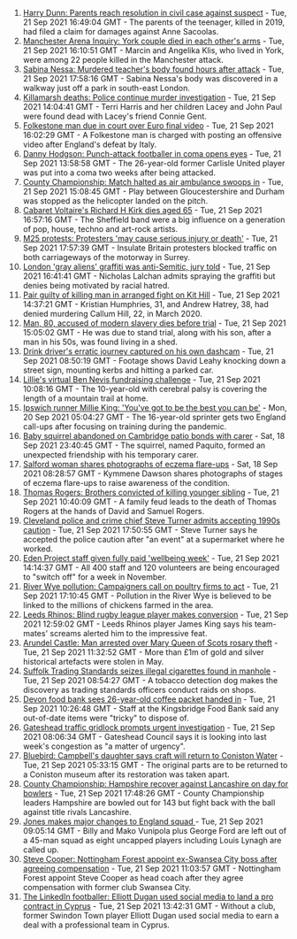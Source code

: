 1. [Harry Dunn: Parents reach resolution in civil case against suspect](https://www.bbc.co.uk/news/uk-england-northamptonshire-58642224?at_medium=RSS&at_campaign=KARANGA) - Tue, 21 Sep 2021 16:49:04 GMT - The parents of the teenager, killed in 2019, had filed a claim for damages against Anne Sacoolas.
2. [Manchester Arena Inquiry: York couple died in each other's arms](https://www.bbc.co.uk/news/uk-england-manchester-58642553?at_medium=RSS&at_campaign=KARANGA) - Tue, 21 Sep 2021 16:10:51 GMT - Marcin and Angelika Klis, who lived in York, were among 22 people killed in the Manchester attack.
3. [Sabina Nessa: Murdered teacher's body found hours after attack](https://www.bbc.co.uk/news/uk-england-london-58645487?at_medium=RSS&at_campaign=KARANGA) - Tue, 21 Sep 2021 17:58:16 GMT - Sabina Nessa's body was discovered in a walkway just off a park in south-east London.
4. [Killamarsh deaths: Police continue murder investigation](https://www.bbc.co.uk/news/uk-england-derbyshire-58636001?at_medium=RSS&at_campaign=KARANGA) - Tue, 21 Sep 2021 14:04:41 GMT - Terri Harris and her children Lacey and John Paul were found dead with Lacey's friend Connie Gent.
5. [Folkestone man due in court over Euro final video](https://www.bbc.co.uk/news/uk-england-kent-58644131?at_medium=RSS&at_campaign=KARANGA) - Tue, 21 Sep 2021 16:02:29 GMT - A Folkestone man is charged with posting an offensive video after England's defeat by Italy.
6. [Danny Hodgson: Punch-attack footballer in coma opens eyes](https://www.bbc.co.uk/news/uk-england-cumbria-58637614?at_medium=RSS&at_campaign=KARANGA) - Tue, 21 Sep 2021 13:58:58 GMT - The 26-year-old former Carlisle United player was put into a coma two weeks after being attacked.
7. [County Championship: Match halted as air ambulance swoops in](https://www.bbc.co.uk/news/uk-england-bristol-58639421?at_medium=RSS&at_campaign=KARANGA) - Tue, 21 Sep 2021 15:08:45 GMT - Play between Gloucestershire and Durham was stopped as the helicopter landed on the pitch.
8. [Cabaret Voltaire's Richard H Kirk dies aged 65](https://www.bbc.co.uk/news/entertainment-arts-58641040?at_medium=RSS&at_campaign=KARANGA) - Tue, 21 Sep 2021 16:57:16 GMT - The Sheffield band were a big influence on a generation of pop, house, techno and art-rock artists.
9. [M25 protests: Protesters 'may cause serious injury or death'](https://www.bbc.co.uk/news/uk-england-surrey-58636399?at_medium=RSS&at_campaign=KARANGA) - Tue, 21 Sep 2021 17:57:39 GMT - Insulate Britain protesters blocked traffic on both carriageways of the motorway in Surrey.
10. [London 'gray aliens' graffiti was anti-Semitic, jury told](https://www.bbc.co.uk/news/uk-england-london-58545509?at_medium=RSS&at_campaign=KARANGA) - Tue, 21 Sep 2021 16:41:41 GMT - Nicholas Lalchan admits spraying the graffiti but denies being motivated by racial hatred.
11. [Pair guilty of killing man in arranged fight on Kit Hill](https://www.bbc.co.uk/news/uk-england-cornwall-58641469?at_medium=RSS&at_campaign=KARANGA) - Tue, 21 Sep 2021 14:37:21 GMT - Kristian Humphries, 31, and Andrew Hatrey, 38, had denied murdering Callum Hill, 22, in March 2020.
12. [Man, 80, accused of modern slavery dies before trial](https://www.bbc.co.uk/news/uk-england-cumbria-58638068?at_medium=RSS&at_campaign=KARANGA) - Tue, 21 Sep 2021 15:05:02 GMT - He was due to stand trial, along with his son, after a man in his 50s, was found living in a shed.
13. [Drink driver's erratic journey captured on his own dashcam](https://www.bbc.co.uk/news/uk-england-bristol-58629745?at_medium=RSS&at_campaign=KARANGA) - Tue, 21 Sep 2021 08:50:19 GMT - Footage shows David Leahy knocking down a street sign, mounting kerbs and hitting a parked car.
14. [Lillie's virtual Ben Nevis fundraising challenge](https://www.bbc.co.uk/news/uk-england-birmingham-58638612?at_medium=RSS&at_campaign=KARANGA) - Tue, 21 Sep 2021 10:08:16 GMT - The 10-year-old with cerebral palsy is covering the length of a mountain trail at home.
15. [Ipswich runner Millie King: 'You've got to be the best you can be'](https://www.bbc.co.uk/news/uk-england-suffolk-58587558?at_medium=RSS&at_campaign=KARANGA) - Mon, 20 Sep 2021 05:04:27 GMT - The 16-year-old sprinter gets two England call-ups after focusing on training during the pandemic.
16. [Baby squirrel abandoned on Cambridge patio bonds with carer](https://www.bbc.co.uk/news/uk-england-cambridgeshire-58599762?at_medium=RSS&at_campaign=KARANGA) - Sat, 18 Sep 2021 23:40:45 GMT - The squirrel, named Paquito, formed an unexpected friendship with his temporary carer.
17. [Salford woman shares photographs of eczema flare-ups](https://www.bbc.co.uk/news/uk-england-manchester-58604788?at_medium=RSS&at_campaign=KARANGA) - Sat, 18 Sep 2021 08:28:57 GMT - Kymmene Dawson shares photographs of stages of eczema flare-ups to raise awareness of the condition.
18. [Thomas Rogers: Brothers convicted of killing younger sibling](https://www.bbc.co.uk/news/uk-england-birmingham-58638301?at_medium=RSS&at_campaign=KARANGA) - Tue, 21 Sep 2021 10:40:09 GMT - A family feud leads to the death of Thomas Rogers at the hands of David and Samuel Rogers.
19. [Cleveland police and crime chief Steve Turner admits accepting 1990s caution](https://www.bbc.co.uk/news/uk-england-tees-58637507?at_medium=RSS&at_campaign=KARANGA) - Tue, 21 Sep 2021 17:50:55 GMT - Steve Turner says he accepted the police caution after "an event" at a supermarket where he worked.
20. [Eden Project staff given fully paid 'wellbeing week'](https://www.bbc.co.uk/news/uk-england-cornwall-58641466?at_medium=RSS&at_campaign=KARANGA) - Tue, 21 Sep 2021 14:14:37 GMT - All 400 staff and 120 volunteers are being encouraged to "switch off" for a week in November.
21. [River Wye pollution: Campaigners call on poultry firms to act](https://www.bbc.co.uk/news/uk-england-hereford-worcester-58638370?at_medium=RSS&at_campaign=KARANGA) - Tue, 21 Sep 2021 17:10:45 GMT - Pollution in the River Wye is believed to be linked to the millions of chickens farmed in the area.
22. [Leeds Rhinos: Blind rugby league player makes conversion](https://www.bbc.co.uk/news/uk-england-leeds-58638230?at_medium=RSS&at_campaign=KARANGA) - Tue, 21 Sep 2021 12:59:02 GMT - Leeds Rhinos player James King says his team-mates' screams alerted him to the impressive feat.
23. [Arundel Castle: Man arrested over Mary Queen of Scots rosary theft](https://www.bbc.co.uk/news/uk-england-sussex-58638351?at_medium=RSS&at_campaign=KARANGA) - Tue, 21 Sep 2021 11:32:52 GMT - More than £1m of gold and silver historical artefacts were stolen in May.
24. [Suffolk Trading Standards seizes illegal cigarettes found in manhole](https://www.bbc.co.uk/news/uk-england-suffolk-58633038?at_medium=RSS&at_campaign=KARANGA) - Tue, 21 Sep 2021 08:54:27 GMT - A tobacco detection dog makes the discovery as trading standards officers conduct raids on shops.
25. [Devon food bank sees 26-year-old coffee packet handed in](https://www.bbc.co.uk/news/uk-england-devon-58638040?at_medium=RSS&at_campaign=KARANGA) - Tue, 21 Sep 2021 10:26:48 GMT - Staff at the Kingsbridge Food Bank said any out-of-date items were "tricky" to dispose of.
26. [Gateshead traffic gridlock prompts urgent investigation](https://www.bbc.co.uk/news/uk-england-tyne-58635656?at_medium=RSS&at_campaign=KARANGA) - Tue, 21 Sep 2021 08:06:34 GMT - Gateshead Council says it is looking into last week's congestion as "a matter of urgency".
27. [Bluebird: Campbell's daughter says craft will return to Coniston Water](https://www.bbc.co.uk/news/uk-england-cumbria-58632814?at_medium=RSS&at_campaign=KARANGA) - Tue, 21 Sep 2021 05:33:15 GMT - The original parts are to be returned to a Coniston museum after its restoration was taken apart.
28. [County Championship: Hampshire recover against Lancashire on day for bowlers](https://www.bbc.co.uk/sport/cricket/58631141?at_medium=RSS&at_campaign=KARANGA) - Tue, 21 Sep 2021 17:48:26 GMT - County Championship leaders Hampshire are bowled out for 143 but fight back with the ball against title rivals Lancashire.
29. [Jones makes major changes to England squad ](https://www.bbc.co.uk/sport/rugby-union/58635746?at_medium=RSS&at_campaign=KARANGA) - Tue, 21 Sep 2021 09:05:14 GMT - Billy and Mako Vunipola plus George Ford are left out of a 45-man squad as eight uncapped players including Louis Lynagh are called up.
30. [Steve Cooper: Nottingham Forest appoint ex-Swansea City boss after agreeing compensation](https://www.bbc.co.uk/sport/football/58604822?at_medium=RSS&at_campaign=KARANGA) - Tue, 21 Sep 2021 11:03:57 GMT - Nottingham Forest appoint Steve Cooper as head coach after they agree compensation with former club Swansea City.
31. [The LinkedIn footballer: Elliott Dugan used social media to land a pro contract in Cyprus](https://www.bbc.co.uk/sport/football/58612215?at_medium=RSS&at_campaign=KARANGA) - Tue, 21 Sep 2021 13:42:31 GMT - Without a club, former Swindon Town player Elliott Dugan used social media to earn a deal with a professional team in Cyprus.
